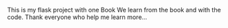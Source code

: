 This is my flask project with one Book
We learn from the book and with the code.
Thank everyone who help me learn more...
